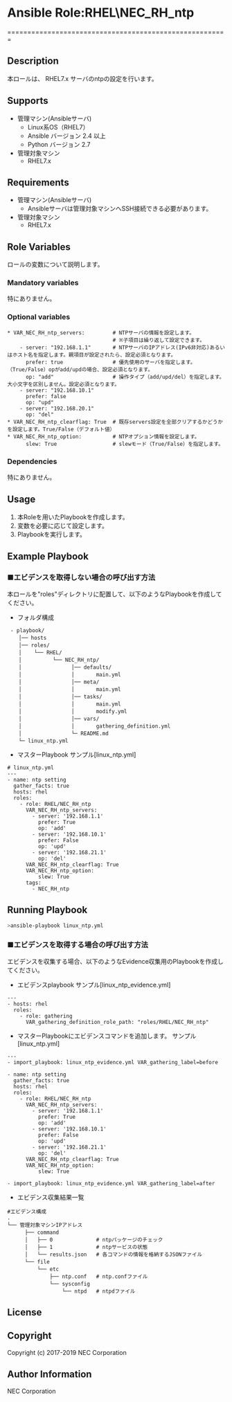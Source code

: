 # Ansible Role:RHEL\NEC\_RH\_ntp
=======================================================

## Description
本ロールは、 RHEL7.x サーバのntpの設定を行います。  

## Supports
- 管理マシン(Ansibleサーバ)
  * Linux系OS（RHEL7）
  * Ansible バージョン 2.4 以上
  * Python バージョン 2.7
- 管理対象マシン
  * RHEL7.x

## Requirements
- 管理マシン(Ansibleサーバ)
  * Ansibleサーバは管理対象マシンへSSH接続できる必要があります。
- 管理対象マシン
  * RHEL7.x

## Role Variables
ロールの変数について説明します。

### Mandatory variables

特にありません。

### Optional variables  

~~~
* VAR_NEC_RH_ntp_servers:         # NTPサーバの情報を設定します。
                                  # ※子項目は繰り返して設定できます。
    - server: "192.168.1.1"       # NTPサーバのIPアドレス(IPv6非対応)あるいはホスト名を指定します。親項目が設定されたら、設定必須となります。
      prefer: true                # 優先使用のサーバを指定します。（True/False）opがadd/updの場合、設定必須となります。
      op: "add"                   # 操作タイプ（add/upd/del）を指定します。大小文字を区別しません。設定必須となります。
    - server: "192.168.10.1"
      prefer: false
      op: "upd"
    - server: "192.168.20.1"
      op: "del"
* VAR_NEC_RH_ntp_clearflag: True  # 既存servers設定を全部クリアするかどうかを設定します。True/False（デフォルト値）
* VAR_NEC_RH_ntp_option:          # NTPオプション情報を設定します。
      slew: True                  # slewモード（True/False）を指定します。
~~~

### Dependencies  

特にありません。

## Usage  

1. 本Roleを用いたPlaybookを作成します。
2. 変数を必要に応じて設定します。
3. Playbookを実行します。

## Example Playbook

### ■エビデンスを取得しない場合の呼び出す方法

本ロールを"roles"ディレクトリに配置して、以下のようなPlaybookを作成してください。

- フォルダ構成  

~~~
 - playbook/
　  │── hosts
　  │── roles/
　  │    └── RHEL/
　  │          └── NEC_RH_ntp/
　  │                │── defaults/
　  │                │       main.yml
　  │                │── meta/
　  │                │       main.yml
　  │                │── tasks/
　  │                │       main.yml
　  │                │       modify.yml
　  │                │── vars/
　  │                │       gathering_definition.yml
　  │                └─ README.md
　  └─ linux_ntp.yml
~~~

- マスターPlaybook サンプル[linux\_ntp.yml]

~~~
# linux_ntp.yml
---
- name: ntp setting 
  gather_facts: true
  hosts: rhel
  roles:  
    - role: RHEL/NEC_RH_ntp
      VAR_NEC_RH_ntp_servers:
        - server: '192.168.1.1'
          prefer: True
          op: 'add'
        - server: '192.168.10.1'
          prefer: False
          op: 'upd'
        - server: '192.168.21.1'
          op: 'del'
      VAR_NEC_RH_ntp_clearflag: True
      VAR_NEC_RH_ntp_option:
          slew: True
      tags:
        - NEC_RH_ntp
~~~

## Running Playbook

~~~sh
>ansible-playbook linux_ntp.yml
~~~

### ■エビデンスを取得する場合の呼び出す方法

エビデンスを収集する場合、以下のようなEvidence収集用のPlaybookを作成してください。  

- エビデンスplaybook サンプル[linux\_ntp\_evidence.yml]

~~~
---
- hosts: rhel
  roles:
    - role: gathering
      VAR_gathering_definition_role_path: "roles/RHEL/NEC_RH_ntp"
~~~

- マスターPlaybookにエビデンスコマンドを追加します。 サンプル[linux_ntp.yml]

~~~
---
- import_playbook: linux_ntp_evidence.yml VAR_gathering_label=before

- name: ntp setting 
  gather_facts: true
  hosts: rhel
  roles:  
    - role: RHEL/NEC_RH_ntp
      VAR_NEC_RH_ntp_servers:
        - server: '192.168.1.1'
          prefer: True
          op: 'add'
        - server: '192.168.10.1'
          prefer: False
          op: 'upd'
        - server: '192.168.21.1'
          op: 'del'
      VAR_NEC_RH_ntp_clearflag: True
      VAR_NEC_RH_ntp_option:
          slew: True

- import_playbook: linux_ntp_evidence.yml VAR_gathering_label=after
~~~

- エビデンス収集結果一覧

~~~
#エビデンス構成
.
└── 管理対象マシンIPアドレス
　    ├── command
　    │   ├── 0              # ntpパッケージのチェック
　    │   ├── 1              # ntpサービスの状態
　    │   └── results.json   # 各コマンドの情報を格納するJSONファイル
　    └── file
　        └── etc
　            ├── ntp.conf   # ntp.confファイル
　            └── sysconfig
　                └── ntpd   # ntpdファイル
~~~

## License

## Copyright

Copyright (c) 2017-2019 NEC Corporation

## Author Information

NEC Corporation
